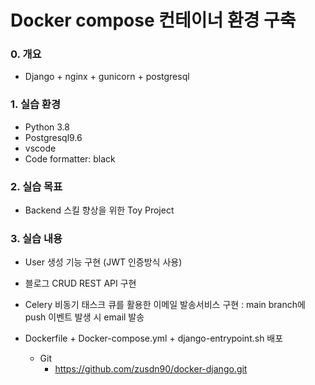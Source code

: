 # Docker compose 컨테이너 환경 구축

### 0. 개요
- Django + nginx + gunicorn + postgresql
    
### 1. 실습 환경
- Python 3.8
- Postgresql9.6
- vscode
- Code formatter: black

### 2. 실습 목표
- Backend 스킬 향상을 위한 Toy Project

### 3. 실습 내용
- User 생성 기능 구현 (JWT 인증방식 사용)
- 블로그 CRUD REST API 구현
- Celery 비동기 태스크 큐를 활용한 이메일 발송서비스 구현
  : main branch에 push 이벤트 발생 시 email 발송 

- Dockerfile + Docker-compose.yml + django-entrypoint.sh 배포
    - Git
        - https://github.com/zusdn90/docker-django.git